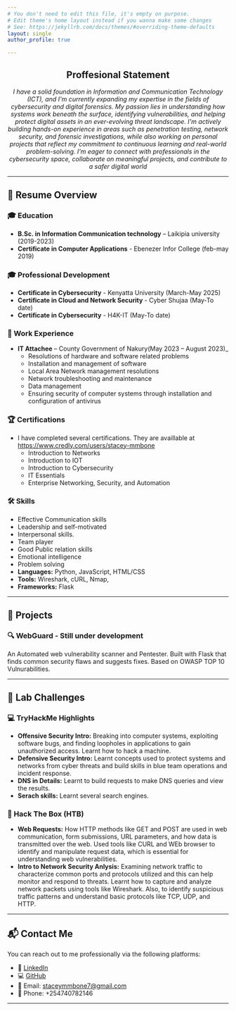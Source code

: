 ```yaml
---
# You don't need to edit this file, it's empty on purpose.
# Edit theme's home layout instead if you wanna make some changes
# See: https://jekyllrb.com/docs/themes/#overriding-theme-defaults
layout: single
author_profile: true

---
```


<div align="center">
  <h2>Proffesional Statement</h2>
  <p><em>I have a solid foundation in Information and Communication Technology (ICT), and I'm currently expanding my expertise in the fields of cybersecurity and digital forensics. My passion lies in understanding how systems work beneath the surface, identifying vulnerabilities, and helping protect digital assets in an ever-evolving threat landscape.
I'm actively building hands-on experience in areas such as penetration testing, network security, and forensic investigations, while also working on personal projects that reflect my commitment to continuous learning and real-world problem-solving.
I’m eager to connect with professionals in the cybersecurity space, collaborate on meaningful projects, and contribute to a safer digital world</em></p>
</div>

---

## 📄 Resume Overview

### 🎓 Education
- **B.Sc. in Information Communication technology** – Laikipia university (2019-2023)
- **Certificate in Computer Applications** -  Ebenezer Infor College (feb-may 2019)

### 🎓 Professional Development
- **Certificate in Cybersecurity** - Kenyatta University (March-May 2025)
- **Certificate in Cloud and Network Security** - Cyber Shujaa (May-To date)
- **Certificate in Cybersecurity** - H4K-IT (May-To date)

### 💼 Work Experience
- **IT Attachee** – County Government of Nakury(May 2023 – August 2023)_  
  - Resolutions of hardware and software related problems
  - Installation and management of software
  - Local Area Network management resolutions
  - Network troubleshooting and maintenance
  - Data management 
  - Ensuring security of computer systems through installation and configuration of antivirus


### 🏆 Certifications
- I have completed several certifications. They are availlable at https://www.credly.com/users/stacey-mmbone
  - Introduction to Networks
  - Introduction to IOT
  - Introduction to Cybersecurity
  - IT Essentials
  - Enterprise Networking, Security, and Automation

### 🛠 Skills
- Effective Communication skills
- Leadership and self-motivated
- Interpersonal skills.
- Team player
- Good Public relation skills
- Emotional intelligence
- Problem solving
- **Languages:** Python, JavaScript, HTML/CSS
- **Tools:** Wireshark, cURL, Nmap, 
- **Frameworks:** Flask

---

## 🚀 Projects

### 🔍 WebGuard - Still under development
An Automated web vulnerability scanner and Pentester. Built with Flask that finds common security flaws and suggests fixes. Based on OWASP TOP 10 Vulnurabilities.


---

## 🔐 Lab Challenges

### 💻 TryHackMe Highlights
- **Offensive Security Intro:** Breaking into computer systems, exploiting software bugs, and finding loopholes in applications to gain unauthorized access. Learnt how to hack a machine.
- **Defensive Security Intro:** Learnt  concepts used to protect systems and networks from cyber threats and build skills in blue team operations and incident response.
- **DNS in Details:** Learnt to build requests to make DNS queries and view the results.
- **Serach skills:** Learnt several search engines.

### 🧱 Hack The Box (HTB)
- **Web Requests:** How HTTP methods like GET and POST are used in web communication, form submissions, URL parameters, and how data is transmitted over the web. Used tools like CURL and WEb browser to identify and manipulate request data, which is essential for understanding web vulnerabilities.
- **Intro to Network Security Anlysis:** Examining network traffic to characterize common ports and protocols utilized and this can help monitor and respond to threats. Learnt how to capture and analyze network packets using tools like Wireshark. Also, to identify suspicious traffic patterns and understand basic protocols like TCP, UDP, and HTTP.


---

## 📬 Contact Me

You can reach out to me professionally via the following platforms:

- 💼 [LinkedIn](https://linkedin.com/in/stacey-mmbone)
- 💻 [GitHub](https://github.com/staceymm/)
- 📧 Email: staceymmbone7@gmail.com
- 📱 Phone: +254740782146

---
